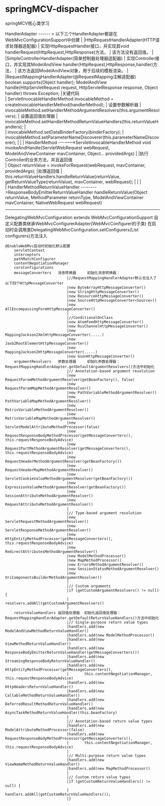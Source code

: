 # springMCV-dispacher
springMCV核心类学习


HandlerAdapter  ------ > 以下三个HandlerAdapter都是在WebMvcConfigurationSupport中创建
		|
		|HttpRequestHandlerAdapter(HTTP请求处理器适配器)
		|		实现HttpRequestHandler接口，并实现其void handlerRequest(HttpRequest,HttpResponse)方法，
		|		该方法没有返回值。
        |
		|SimpleControllerHandlerAdapter(简单控制器处理器适配器)
		|		实现Controller接口，并实现其ModelAndView handler(HttpRequest,HttpResponse,handler)方法，
		|		该方法返回ModelAndView对象，用于后续的模板渲染。
		|
		|RequestMappingHandlerAdapter(@RequestMapping注解适配器)   
				boolean supports(Object handler);
				ModelAndView handle(HttpServletRequest request, HttpServletResponse response, Object handler) throws Exception;
					|关键代码	
					|	ServletInvocableHandlerMethod invocableMethod = createInvocableHandlerMethod(handlerMethod);
					|	设置参数解析器
					|	invocableMethod.setHandlerMethodArgumentResolvers(this.argumentResolvers);
					|	设置返回值处理器
					|	invocableMethod.setHandlerMethodReturnValueHandlers(this.returnValueHandlers);								|	
					|	invocableMethod.setDataBinderFactory(binderFactory);
					|	invocableMethod.setParameterNameDiscoverer(this.parameterNameDiscoverer);
					|
					|
					|
					HandlerMethod   ------>ServletInvocableHandlerMethod
								void invokeAndHandle(ServletWebRequest webRequest, ModelAndViewContainer mavContainer,
													Object... providedArgs)
								|
								|执行Controller的业务方法，并且返回值	
								|	Object returnValue = invokeForRequest(webRequest, mavContainer, providedArgs);
								|处理返回值
								|	this.returnValueHandlers.handleReturnValue(returnValue, getReturnValueType(returnValue), mavContainer, webRequest);
								|
								|
								|					
								|
								HandlerMethodReturnValueHandler -------->ResponseBodyEmitterReturnValueHandler
											handleReturnValue(Object returnValue, MethodParameter returnType,
																ModelAndViewContainer mavContainer, NativeWebRequest webRequest)



----------------------------------------------------------------------------------------------------------------------	


DelegatingWebMvcConfiguration extends WebMvcConfigurationSupport 
	自定义配置类继承WebMvcConfigurerAdapter(WebMvcConfigurer的子类)
		在启动时会调用类DelegatingWebMvcConfiguration.setConfigurers(List<WebMvcConfigurer> configurers)方法注入
		
	
	
	@EnableWebMvc启动时初始化默认配置
		servletContext
		interceptors
		pathMatchConfigurer
		contentNegotiationManager
		corsConfigurations
		messageConverters	消息转换器	  初始化消息转换器： 
								|//RequestMappingHandlerAdapter默认也注入了以下四个HttpMessageConverter
								|new ByteArrayHttpMessageConverter()
								|new StringHttpMessageConverter()
								|new ResourceHttpMessageConverter()
								|new SourceHttpMessageConverter<Source>()
								|new AllEncompassingFormHttpMessageConverter()
								|
								|//ConditionalOnClass
								|new AtomFeedHttpMessageConverter()
								|new RssChannelHttpMessageConverter()
								|new MappingJackson2XmlHttpMessageConverter(.....)
								|new Jaxb2RootElementHttpMessageConverter()
								|new MappingJackson2HttpMessageConverter(.....)
								|new GsonHttpMessageConverter()		
		argumentResolvers 	参数处理器	  初始化参数处理器：RequestMappingHandlerAdapter.getDefaultArgumentResolvers()方法中初始化
								|// Annotation-based argument resolution
								|new RequestParamMethodArgumentResolver(getBeanFactory(), false)
								|new RequestParamMapMethodArgumentResolver()
								|new PathVariableMethodArgumentResolver()
								|new PathVariableMapMethodArgumentResolver()
								|new MatrixVariableMethodArgumentResolver()
								|new MatrixVariableMapMethodArgumentResolver()
								|new ServletModelAttributeMethodProcessor(false)
								|new RequestResponseBodyMethodProcessor(getMessageConverters(), this.requestResponseBodyAdvice)
								|new RequestPartMethodArgumentResolver(getMessageConverters(), this.requestResponseBodyAdvice)
								|new RequestHeaderMethodArgumentResolver(getBeanFactory())
								|new RequestHeaderMapMethodArgumentResolver()
								|new ServletCookieValueMethodArgumentResolver(getBeanFactory())
								|new ExpressionValueMethodArgumentResolver(getBeanFactory())
								|new SessionAttributeMethodArgumentResolver()
								|new RequestAttributeMethodArgumentResolver()
								|
								|// Type-based argument resolution
								|new ServletRequestMethodArgumentResolver()
								|new ServletResponseMethodArgumentResolver()
								|new HttpEntityMethodProcessor(getMessageConverters(), this.requestResponseBodyAdvice)
								|new RedirectAttributesMethodArgumentResolver()
								|new ModelMethodProcessor()
								|new MapMethodProcessor()
								|new ErrorsMethodArgumentResolver()
								|new SessionStatusMethodArgumentResolver()
								|new UriComponentsBuilderMethodArgumentResolver()
								|
								|// Custom arguments
								|if (getCustomArgumentResolvers() != null) {
								|	resolvers.addAll(getCustomArgumentResolvers()
								}
		returnValueHandlers 返回值处理器  初始化返回值处理器：RequestMappingHandlerAdapter.getDefaultReturnValueHandlers()方法中初始化
								|// Single-purpose return value types
								|handlers.add(new ModelAndViewMethodReturnValueHandler()
								|handlers.add(new ModelMethodProcessor()
								|handlers.add(new ViewMethodReturnValueHandler()
								|handlers.add(new ResponseBodyEmitterReturnValueHandler(getMessageConverters())
								|handlers.add(new StreamingResponseBodyReturnValueHandler()
								|handlers.add(new HttpEntityMethodProcessor(getMessageConverters(),
								|		this.contentNegotiationManager, this.requestResponseBodyAdvice)
								|handlers.add(new HttpHeadersReturnValueHandler()
								|handlers.add(new CallableMethodReturnValueHandler()
								|handlers.add(new DeferredResultMethodReturnValueHandler()
								|handlers.add(new AsyncTaskMethodReturnValueHandler(this.beanFactory)
								|
								|// Annotation-based return value types
								|handlers.add(new ModelAttributeMethodProcessor(false)
								|handlers.add(new RequestResponseBodyMethodProcessor(getMessageConverters(),
								|		this.contentNegotiationManager, this.requestResponseBodyAdvice)
								|
								|// Multi-purpose return value types
								|handlers.add(new ViewNameMethodReturnValueHandler()
								|handlers.add(new MapMethodProcessor()
								|
								|// Custom return value types
								|if (getCustomReturnValueHandlers() != null) {
								|	handlers.addAll(getCustomReturnValueHandlers());
								|}
											
